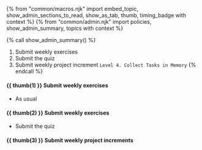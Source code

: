 {% from "common/macros.njk" import embed_topic, show_admin_sections_to_read, show_as_tab, thumb, timing_badge with context %}
{% from "common/admin.njk" import policies, show_admin_summary, topics with context %}

{% call show_admin_summary() %}
1. Submit weekly exercises
1. Submit the quiz
1. Submit weekly project increment `Level 4. Collect Tasks in Memory`
{% endcall %}


#### {{ thumb(1) }} Submit weekly exercises

* As usual


#### {{ thumb(2) }} Submit weekly exercises

* Submit the quiz


#### {{ thumb(3) }} Submit weekly project increments

<span id="week4-project">

<include src="montyFragment.md" boilerplate var-displacement="../.." var-header="**Level 4. Collect Tasks in Memory**" var-fragment="monty-fragment.md#monty4" />
</span>
